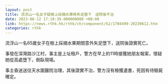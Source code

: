 ```yaml
---
layout: post
title: 流浮山一名女子疑樹上採摘水果時失足墮下　送院後不治
date: 2023-06-12 17:10:39.000000000 +08:00
link: https://news.rthk.hk/rthk/ch/component/k2/1704499-20230612.htm
categories: rthk
---
```


流浮山一名65歲女子在樹上採摘水果期間意外失足墮下，送院後證實死亡。

事發在深灣路沙江村，事主是上址租戶，警方在早上約11時接獲她朋友報案，懷疑她從高處墮下，倒臥現場。

事主昏迷送往天水圍醫院治理，其後證實不治，警方沒有檢獲遺書，死因有待驗屍確定。
